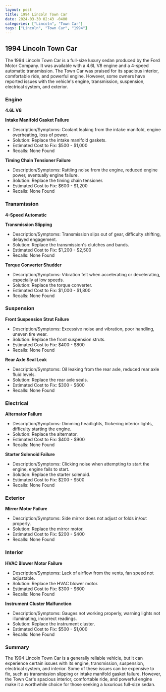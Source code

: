 ```yaml
---
layout: post
title: 1994 Lincoln Town Car
date: 2024-03-30 02:43 -0400
categories: ["Lincoln", "Town Car"]
tags: ["Lincoln", "Town Car", "1994"]
---
```

## 1994 Lincoln Town Car

The 1994 Lincoln Town Car is a full-size luxury sedan produced by the Ford Motor Company. It was available with a 4.6L V8 engine and a 4-speed automatic transmission. The Town Car was praised for its spacious interior, comfortable ride, and powerful engine. However, some owners have reported issues with the vehicle's engine, transmission, suspension, electrical system, and exterior.

### Engine
**4.6L V8**

**Intake Manifold Gasket Failure**
- Description/Symptoms: Coolant leaking from the intake manifold, engine overheating, loss of power.
- Solution: Replace the intake manifold gaskets.
- Estimated Cost to Fix: $500 - $1,000
- Recalls: None Found

**Timing Chain Tensioner Failure**
- Description/Symptoms: Rattling noise from the engine, reduced engine power, eventually engine failure.
- Solution: Replace the timing chain tensioner.
- Estimated Cost to Fix: $600 - $1,200
- Recalls: None Found

### Transmission
**4-Speed Automatic**

**Transmission Slipping**
- Description/Symptoms: Transmission slips out of gear, difficulty shifting, delayed engagement.
- Solution: Replace the transmission's clutches and bands.
- Estimated Cost to Fix: $1,200 - $2,500
- Recalls: None Found

**Torque Converter Shudder**
- Description/Symptoms: Vibration felt when accelerating or decelerating, especially at low speeds.
- Solution: Replace the torque converter.
- Estimated Cost to Fix: $1,000 - $1,800
- Recalls: None Found

### Suspension
**Front Suspension Strut Failure**
- Description/Symptoms: Excessive noise and vibration, poor handling, uneven tire wear.
- Solution: Replace the front suspension struts.
- Estimated Cost to Fix: $400 - $800
- Recalls: None Found

**Rear Axle Seal Leak**
- Description/Symptoms: Oil leaking from the rear axle, reduced rear axle fluid levels.
- Solution: Replace the rear axle seals.
- Estimated Cost to Fix: $300 - $600
- Recalls: None Found

### Electrical
**Alternator Failure**
- Description/Symptoms: Dimming headlights, flickering interior lights, difficulty starting the engine.
- Solution: Replace the alternator.
- Estimated Cost to Fix: $400 - $900
- Recalls: None Found

**Starter Solenoid Failure**
- Description/Symptoms: Clicking noise when attempting to start the engine, engine fails to start.
- Solution: Replace the starter solenoid.
- Estimated Cost to Fix: $200 - $500
- Recalls: None Found

### Exterior
**Mirror Motor Failure**
- Description/Symptoms: Side mirror does not adjust or folds in/out properly.
- Solution: Replace the mirror motor.
- Estimated Cost to Fix: $200 - $400
- Recalls: None Found

### Interior
**HVAC Blower Motor Failure**
- Description/Symptoms: Lack of airflow from the vents, fan speed not adjustable.
- Solution: Replace the HVAC blower motor.
- Estimated Cost to Fix: $300 - $600
- Recalls: None Found

**Instrument Cluster Malfunction**
- Description/Symptoms: Gauges not working properly, warning lights not illuminating, incorrect readings.
- Solution: Replace the instrument cluster.
- Estimated Cost to Fix: $500 - $1,000
- Recalls: None Found

### Summary

The 1994 Lincoln Town Car is a generally reliable vehicle, but it can experience certain issues with its engine, transmission, suspension, electrical system, and interior. Some of these issues can be expensive to fix, such as transmission slipping or intake manifold gasket failure. However, the Town Car's spacious interior, comfortable ride, and powerful engine make it a worthwhile choice for those seeking a luxurious full-size sedan.
